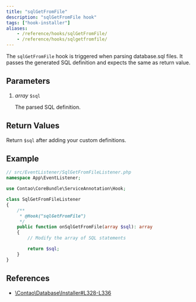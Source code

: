 ```yaml
---
title: "sqlGetFromFile"
description: "sqlGetFromFile hook"
tags: ["hook-installer"]
aliases:
    - /reference/hooks/sqlGetFromFile/
    - /reference/hooks/sqlgetfromfile/
---
```



The `sqlGetFromFile` hook is triggered when parsing database.sql files. It passes
the generated SQL definition and expects the same as return value.


## Parameters

1. *array* `$sql`

    The parsed SQL definition.


## Return Values

Return `$sql` after adding your custom definitions.


## Example

```php
// src/EventListener/SqlGetFromFileListener.php
namespace App\EventListener;

use Contao\CoreBundle\ServiceAnnotation\Hook;

class SqlGetFromFileListener
{
    /**
     * @Hook("sqlGetFromFile")
     */
    public function onSqlGetFromFile(array $sql): array
    {
        // Modify the array of SQL statements

        return $sql;
    }
}
```


## References

* [\Contao\Database\Installer#L328-L336](https://github.com/contao/contao/blob/4.7.6/core-bundle/src/Resources/contao/library/Contao/Database/Installer.php#L328-L336)
